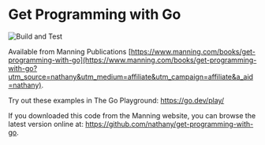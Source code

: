 # Get Programming with Go

![Build and Test](https://github.com/nathany/get-programming-with-go/actions/workflows/build.yml/badge.svg)

Available from Manning Publications [https://www.manning.com/books/get-programming-with-go](https://www.manning.com/books/get-programming-with-go?utm_source=nathany&utm_medium=affiliate&utm_campaign=affiliate&a_aid=nathany).

Try out these examples in The Go Playground: https://go.dev/play/

If you downloaded this code from the Manning website, you can browse the latest version online at: https://github.com/nathany/get-programming-with-go.
